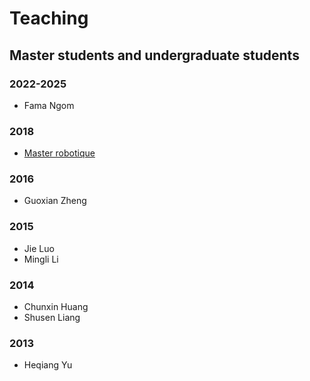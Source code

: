 # Teaching

## Master students and undergraduate students
### 2022-2025
- Fama Ngom

### 2018
- [Master robotique](http://formations.univ-montp2.fr/fr/formations/master-XB/master-robotique-KRUBOQAP_112.html)

### 2016
- Guoxian Zheng

### 2015
- Jie Luo
- Mingli Li

### 2014
- Chunxin Huang
- Shusen Liang

### 2013
- Heqiang Yu